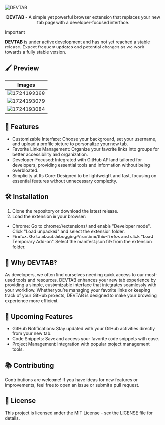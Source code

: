 ![DEVTAB](https://github.com/user-attachments/assets/cf08d8b6-38c0-47f8-87ee-3af78880b777)

<div align="center">
  <p><strong>DEVTAB</strong> - A simple yet powerful browser extension that replaces your new tab page with a developer-focused interface.</p>
</div>

> [!IMPORTANT]
> **DEVTAB** is under active development and has not yet reached a stable release. Expect frequent updates and potential changes as we work towards a fully stable version.

## 🖌️ Preview

| Images |
|-------|
| ![1724193268](https://github.com/user-attachments/assets/0f7c6748-a93e-461d-b148-a22ac69ebdd7)|
| ![1724193079](https://github.com/user-attachments/assets/cc4c8632-bd39-442e-8bf8-77547df9e4ca)|
| ![1724193084](https://github.com/user-attachments/assets/48222330-96f8-4418-897f-38df07f47036)|

## 🚀 Features

- Customizable Interface: Choose your background, set your username, and upload a profile picture to personalize your new tab.
- Favorite Links Management: Organize your favorite links into groups for better accessibility and organization.
- Developer-Focused: Integrated with GitHub API and tailored for developers, providing essential tools and information without being overbloated.
- Simplicity at Its Core: Designed to be lightweight and fast, focusing on essential features without unnecessary complexity.

## 🛠️ Installation

1. Clone the repository or download the latest release.
2. Load the extension in your browser:
  - Chrome: Go to chrome://extensions/ and enable "Developer mode". Click "Load unpacked" and select the extension folder.
  - Firefox: Go to about:debugging#/runtime/this-firefox and click "Load Temporary Add-on". Select the manifest.json file from the extension folder.

## 🌟 Why DEVTAB?

As developers, we often find ourselves needing quick access to our most-used tools and resources. DEVTAB enhances your new tab experience by providing a simple, customizable interface that integrates seamlessly with your workflow. Whether you’re managing your favorite links or keeping track of your GitHub projects, DEVTAB is designed to make your browsing experience more efficient.

## 🧩 Upcoming Features

- GitHub Notifications: Stay updated with your GitHub activities directly from your new tab.
- Code Snippets: Save and access your favorite code snippets with ease.
- Project Management: Integration with popular project management tools.

## 📚 Contributing
Contributions are welcome! If you have ideas for new features or improvements, feel free to open an issue or submit a pull request.

## 📄 License
This project is licensed under the MIT License - see the LICENSE file for details.
